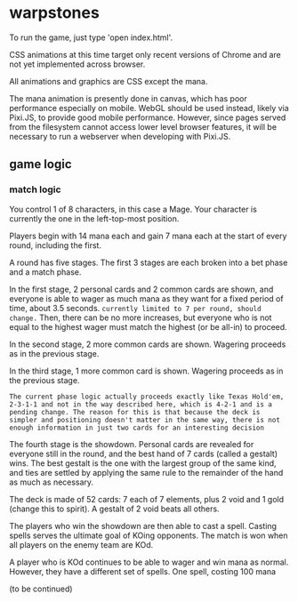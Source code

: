 # warpstones

To run the game, just type 'open index.html'.

CSS animations at this time target only recent versions of Chrome and are not yet implemented across browser.

All animations and graphics are CSS except the mana.

The mana animation is presently done in canvas, which has poor performance especially on mobile. WebGL should be used instead, likely via Pixi.JS, to provide good mobile performance. However, since pages served from the filesystem cannot access lower level browser features, it will be necessary to run a webserver when developing with Pixi.JS.

## game logic

### match logic

You control 1 of 8 characters, in this case a Mage. Your character is currently the one in the left-top-most position.

Players begin with 14 mana each and gain 7 mana each at the start of every round, including the first.

A round has five stages. The first 3 stages are each broken into a bet phase and a match phase.

In the first stage, 2 personal cards and 2 common cards are shown, and everyone is able to wager as much mana as they want for a fixed period of time, about 3.5 seconds. `currently limited to 7 per round, should change.` Then, there can be no more increases, but everyone who is not equal to the highest wager must match the highest (or be all-in) to proceed.

In the second stage, 2 more common cards are shown. Wagering proceeds as in the previous stage.

In the third stage, 1 more common card is shown. Wagering proceeds as in the previous stage.

`The current phase logic actually proceeds exactly like Texas Hold'em, 2-3-1-1 and not in the way described here, which is 4-2-1 and is a pending change. The reason for this is that because the deck is simpler and positioning doesn't matter in the same way, there is not enough information in just two cards for an interesting decision`

The fourth stage is the showdown. Personal cards are revealed for everyone still in the round, and the best hand of 7 cards (called a gestalt) wins. The best gestalt is the one with the largest group of the same kind, and ties are settled by applying the same rule to the remainder of the hand as much as necessary.

The deck is made of 52 cards: 7 each of 7 elements, plus 2 void and 1 gold (change this to spirit). A gestalt of 2 void beats all others.

The players who win the showdown are then able to cast a spell. Casting spells serves the ultimate goal of KOing opponents. The match is won when all players on the enemy team are KOd.

A player who is KOd continues to be able to wager and win mana as normal. However, they have a different set of spells. One spell, costing 100 mana

(to be continued)

